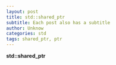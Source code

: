 ```yaml
---
layout: post
title: std::shared_ptr
subtitle: Each post also has a subtitle
author: Unknow
categories: std 
tags: shared_ptr, ptr
---
```


**std::shared_ptr**